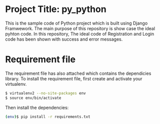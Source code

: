 
# Project Title: py_python

This is the sample code of Python project which is built using Django Framwework. The main purpose of this repository is show case the ideal pyhton code.
In this repository, The ideal code of Registration and Login code has been shown with success and error messages.

# Requirement file
The requirement file has also attached which contains the dependicies library.
To install the requirement file, first create and activate your virtualenv.
```sh
$ virtualenv2 --no-site-packages env
$ source env/bin/activate
```

Then install the dependencies:
```sh
(env)$ pip install -r requirements.txt
```
